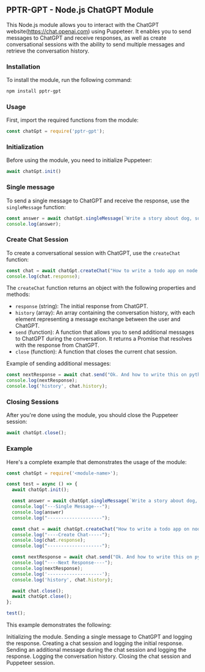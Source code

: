## PPTR-GPT - Node.js ChatGPT Module

This Node.js module allows you to interact with the ChatGPT website(https://chat.openai.com) using Puppeteer. It enables you to send messages to ChatGPT and receive responses, as well as create conversational sessions with the ability to send multiple messages and retrieve the conversation history.

### Installation
To install the module, run the following command:

```bash
npm install pptr-gpt
```

### Usage
First, import the required functions from the module:

```javascript
const chatGpt = require('pptr-gpt');
```

### Initialization
Before using the module, you need to initialize Puppeteer:

```javascript
await chatGpt.init()
```

### Single message
To send a single message to ChatGPT and receive the response, use the `singleMessage` function:

```javascript
const answer = await chatGpt.singleMessage(`Write a story about dog, software engineer, and node.js`);
console.log(answer);
```

### Create Chat Session

To create a conversational session with ChatGPT, use the `createChat` function:

```javascript
const chat = await chatGpt.createChat("How to write a todo app on node.js?");
console.log(chat.response);
```

The `createChat` function returns an object with the following properties and methods:
- `response` (string): The initial response from ChatGPT.
- `history` (array): An array containing the conversation history, with each element representing a message exchange between the user and ChatGPT.
- `send` (function): A function that allows you to send additional messages to ChatGPT during the conversation. It returns a Promise that resolves with the response from ChatGPT.
- `close` (function): A function that closes the current chat session.

Example of sending additional messages:

```javascript
const nextResponse = await chat.send("Ok. And how to write this on python?");
console.log(nextResponse);
console.log('history', chat.history);
```

### Closing Sessions
After you're done using the module, you should close the Puppeteer session:

```javascript
await chatGpt.close();
```

### Example

Here's a complete example that demonstrates the usage of the module:

```javascript
const chatGpt = require('<module-name>');

const test = async () => {
  await chatGpt.init();

  const answer = await chatGpt.singleMessage(`Write a story about dog, software engineer, and node.js`);
  console.log("---Single Message---");
  console.log(answer)
  console.log("--------------------");

  const chat = await chatGpt.createChat("How to write a todo app on node.js?");
  console.log("----Create Chat-----");
  console.log(chat.response);
  console.log("--------------------");

  const nextResponse = await chat.send("Ok. And how to write this on python?");
  console.log("----Next Response----");
  console.log(nextResponse);
  console.log('--------------------');
  console.log('history', chat.history);

  await chat.close();
  await chatGpt.close();
};

test();
```

This example demonstrates the following:

Initializing the module.
Sending a single message to ChatGPT and logging the response.
Creating a chat session and logging the initial response.
Sending an additional message during the chat session and logging the response.
Logging the conversation history.
Closing the chat session and Puppeteer session.
